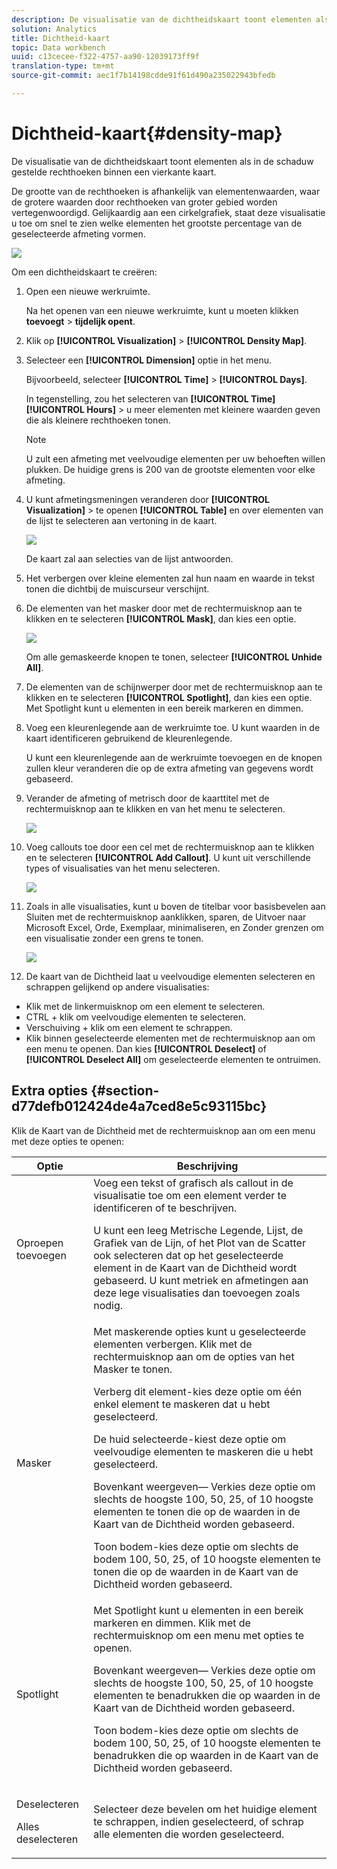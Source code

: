```yaml
---
description: De visualisatie van de dichtheidskaart toont elementen als in de schaduw gestelde rechthoeken binnen een vierkante kaart.
solution: Analytics
title: Dichtheid-kaart
topic: Data workbench
uuid: c13cecee-f322-4757-aa90-12039173ff9f
translation-type: tm+mt
source-git-commit: aec1f7b14198cdde91f61d490a235022943bfedb

---
```



# Dichtheid-kaart{#density-map}

De visualisatie van de dichtheidskaart toont elementen als in de schaduw gestelde rechthoeken binnen een vierkante kaart.

De grootte van de rechthoeken is afhankelijk van elementenwaarden, waar de grotere waarden door rechthoeken van groter gebied worden vertegenwoordigd. Gelijkaardig aan een cirkelgrafiek, staat deze visualisatie u toe om snel te zien welke elementen het grootste percentage van de geselecteerde afmeting vormen.

![](assets/density_map_day_visits.png)

Om een dichtheidskaart te creëren:

1. Open een nieuwe werkruimte.

   Na het openen van een nieuwe werkruimte, kunt u moeten klikken **toevoegt** > **tijdelijk opent**.
1. Klik op **[!UICONTROL Visualization]** > **[!UICONTROL Density Map]**.

1. Selecteer een **[!UICONTROL Dimension]** optie in het menu.

   Bijvoorbeeld, selecteer **[!UICONTROL Time]** > **[!UICONTROL Days]**.

   In tegenstelling, zou het selecteren van **[!UICONTROL Time]** **[!UICONTROL Hours]** > u meer elementen met kleinere waarden geven die als kleinere rechthoeken tonen.

   >[!NOTE]
   >
   >U zult een afmeting met veelvoudige elementen per uw behoeften willen plukken. De huidige grens is 200 van de grootste elementen voor elke afmeting.

1. U kunt afmetingsmeningen veranderen door **[!UICONTROL Visualization]** > te openen **[!UICONTROL Table]** en over elementen van de lijst te selecteren aan vertoning in de kaart.

   ![](assets/density_map_day_selections.png)

   De kaart zal aan selecties van de lijst antwoorden.

1. Het verbergen over kleine elementen zal hun naam en waarde in tekst tonen die dichtbij de muiscurseur verschijnt.
1. De elementen van het masker door met de rechtermuisknop aan te klikken en te selecteren **[!UICONTROL Mask]**, dan kies een optie.

   ![](assets/density_map_day_mask.png)

   Om alle gemaskeerde knopen te tonen, selecteer **[!UICONTROL Unhide All]**.

1. De elementen van de schijnwerper door met de rechtermuisknop aan te klikken en te selecteren **[!UICONTROL Spotlight]**, dan kies een optie. Met Spotlight kunt u elementen in een bereik markeren en dimmen.
1. Voeg een kleurenlegende aan de werkruimte toe. U kunt waarden in de kaart identificeren gebruikend de kleurenlegende.

   U kunt een kleurenlegende aan de werkruimte toevoegen en de knopen zullen kleur veranderen die op de extra afmeting van gegevens wordt gebaseerd.
1. Verander de afmeting of metrisch door de kaarttitel met de rechtermuisknop aan te klikken en van het menu te selecteren.

   ![](assets/density_map_change_dim.png)

1. Voeg callouts toe door een cel met de rechtermuisknop aan te klikken en te selecteren **[!UICONTROL Add Callout]**. U kunt uit verschillende types of visualisaties van het menu selecteren.

   ![](assets/density_map_callout.png)

1. Zoals in alle visualisaties, kunt u boven de titelbar voor basisbevelen aan Sluiten met de rechtermuisknop aanklikken, sparen, de Uitvoer naar Microsoft Excel, Orde, Exemplaar, minimaliseren, en Zonder grenzen om een visualisatie zonder een grens te tonen.

   ![](assets/density_map_export.png)

1. De kaart van de Dichtheid laat u veelvoudige elementen selecteren en schrappen gelijkend op andere visualisaties:

* Klik met de linkermuisknop om een element te selecteren.
* CTRL + klik om veelvoudige elementen te selecteren.
* Verschuiving + klik om een element te schrappen.
* Klik binnen geselecteerde elementen met de rechtermuisknop aan om een menu te openen. Dan kies **[!UICONTROL Deselect]** of **[!UICONTROL Deselect All]** om geselecteerde elementen te ontruimen.

## Extra opties {#section-d77defb012424de4a7ced8e5c93115bc}

Klik de Kaart van de Dichtheid met de rechtermuisknop aan om een menu met deze opties te openen:

<table id="table_3ADA85031C834792BFD041E186962A41"> 
 <thead> 
  <tr> 
   <th colname="col1" class="entry"> Optie </th> 
   <th colname="col2" class="entry"> Beschrijving </th> 
  </tr>
 </thead>
 <tbody> 
  <tr> 
   <td colname="col1"> Oproepen toevoegen </td> 
   <td colname="col2">Voeg een tekst of grafisch als callout in de visualisatie toe om een element verder te identificeren of te beschrijven. <p>U kunt een leeg Metrische Legende, Lijst, de Grafiek van de Lijn, of het Plot van de Scatter ook selecteren dat op het geselecteerde element in de Kaart van de Dichtheid wordt gebaseerd. U kunt metriek en afmetingen aan deze lege visualisaties dan toevoegen zoals nodig. </p> </td> 
  </tr> 
  <tr> 
   <td colname="col1"> Masker </td> 
   <td colname="col2">Met maskerende opties kunt u geselecteerde elementen verbergen. Klik met de rechtermuisknop aan om de opties van het Masker te tonen. <p><span class="uicontrol"> Verberg dit element</span>-kies deze optie om één enkel element te maskeren dat u hebt geselecteerd. </p> <p><span class="uicontrol"> De huid selecteerde</span>-kiest deze optie om veelvoudige elementen te maskeren die u hebt geselecteerd. </p> <p><span class="uicontrol"> Bovenkant weergeven</span>— Verkies deze optie om slechts de hoogste 100, 50, 25, of 10 hoogste elementen te tonen die op de waarden in de Kaart van de Dichtheid worden gebaseerd. </p> <p><span class="uicontrol"> Toon bodem</span>-kies deze optie om slechts de bodem 100, 50, 25, of 10 hoogste elementen te tonen die op de waarden in de Kaart van de Dichtheid worden gebaseerd. </p> </td> 
  </tr> 
  <tr> 
   <td colname="col1"> Spotlight </td> 
   <td colname="col2"> Met Spotlight kunt u elementen in een bereik markeren en dimmen. Klik met de rechtermuisknop om een menu met opties te openen. <p><span class="uicontrol"> Bovenkant weergeven</span>— Verkies deze optie om slechts de hoogste 100, 50, 25, of 10 hoogste elementen te benadrukken die op waarden in de Kaart van de Dichtheid worden gebaseerd. </p> <p><span class="uicontrol"> Toon bodem</span>-kies deze optie om slechts de bodem 100, 50, 25, of 10 hoogste elementen te benadrukken die op waarden in de Kaart van de Dichtheid worden gebaseerd. </p> </td> 
  </tr> 
  <tr> 
   <td colname="col1"> <p>Deselecteren </p> <p>Alles deselecteren </p> </td> 
   <td colname="col2"> <p> Selecteer deze bevelen om het huidige element te schrappen, indien geselecteerd, of schrap alle elementen die worden geselecteerd. </p> </td> 
  </tr> 
 </tbody> 
</table>

